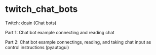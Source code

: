 # twitch_chat_bots
Twitch: dcain (Chat bots)

Part 1: Chat bot example connecting and reading chat

Part 2: Chat bot example connectings, reading, and taking chat input as control instructions (pyautogui)
